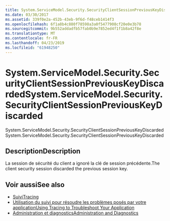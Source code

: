 ```yaml
---
title: System.ServiceModel.Security.SecurityClientSessionPreviousKeyDiscarded
ms.date: 03/30/2017
ms.assetid: 339f0e2a-452b-43eb-9f6d-f48ceb1414f3
ms.openlocfilehash: 6f1a8b4c880f78598a3a0f5477908cf20e0e3b78
ms.sourcegitcommit: 9b552addadfb57fab0b9e7852ed4f1f1b8a42f8e
ms.translationtype: MT
ms.contentlocale: fr-FR
ms.lasthandoff: 04/23/2019
ms.locfileid: "61948250"
---
```

# <a name="systemservicemodelsecuritysecurityclientsessionpreviouskeydiscarded"></a><span data-ttu-id="67540-102">System.ServiceModel.Security.SecurityClientSessionPreviousKeyDiscarded</span><span class="sxs-lookup"><span data-stu-id="67540-102">System.ServiceModel.Security.SecurityClientSessionPreviousKeyDiscarded</span></span>
<span data-ttu-id="67540-103">System.ServiceModel.Security.SecurityClientSessionPreviousKeyDiscarded</span><span class="sxs-lookup"><span data-stu-id="67540-103">System.ServiceModel.Security.SecurityClientSessionPreviousKeyDiscarded</span></span>  
  
## <a name="description"></a><span data-ttu-id="67540-104">Description</span><span class="sxs-lookup"><span data-stu-id="67540-104">Description</span></span>  
 <span data-ttu-id="67540-105">La session de sécurité du client a ignoré la clé de session précédente.</span><span class="sxs-lookup"><span data-stu-id="67540-105">The client security session discarded the previous session key.</span></span>  
  
## <a name="see-also"></a><span data-ttu-id="67540-106">Voir aussi</span><span class="sxs-lookup"><span data-stu-id="67540-106">See also</span></span>

- [<span data-ttu-id="67540-107">Suivi</span><span class="sxs-lookup"><span data-stu-id="67540-107">Tracing</span></span>](../../../../../docs/framework/wcf/diagnostics/tracing/index.md)
- [<span data-ttu-id="67540-108">Utilisation du suivi pour résoudre les problèmes posés par votre application</span><span class="sxs-lookup"><span data-stu-id="67540-108">Using Tracing to Troubleshoot Your Application</span></span>](../../../../../docs/framework/wcf/diagnostics/tracing/using-tracing-to-troubleshoot-your-application.md)
- [<span data-ttu-id="67540-109">Administration et diagnostics</span><span class="sxs-lookup"><span data-stu-id="67540-109">Administration and Diagnostics</span></span>](../../../../../docs/framework/wcf/diagnostics/index.md)
